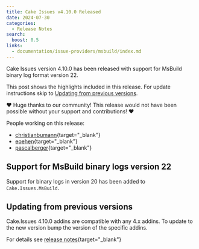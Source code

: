 ```yaml
---
title: Cake Issues v4.10.0 Released
date: 2024-07-30
categories:
  - Release Notes
search:
  boost: 0.5
links:
  - documentation/issue-providers/msbuild/index.md
---
```


Cake Issues version 4.10.0 has been released with support for MsBuild binary log format version 22.

<!-- more -->

This post shows the highlights included in this release.
For update instructions skip to [Updating from previous versions](#updating-from-previous-versions).

❤ Huge thanks to our community! This release would not have been possible without your support and contributions! ❤

People working on this release:

* [christianbumann](https://github.com/christianbumann){target="_blank"}
* [eoehen](https://github.com/eoehen){target="_blank"}
* [pascalberger](https://github.com/pascalberger){target="_blank"}

## Support for MsBuild binary logs version 22

Support for binary logs in version 20 has been added to `Cake.Issues.MsBuild`.

## Updating from previous versions

Cake.Issues 4.10.0 addins are compatible with any 4.x addins.
To update to the new version bump the version of the specific addins.

For details see [release notes](https://github.com/cake-contrib/Cake.Issues/releases/tag/4.10.0){target="_blank"}
